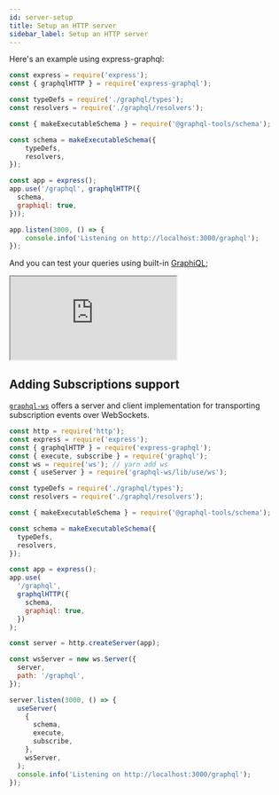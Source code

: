 ```yaml
---
id: server-setup
title: Setup an HTTP server
sidebar_label: Setup an HTTP server
---
```


Here's an example using express-graphql:

```js
const express = require('express');
const { graphqlHTTP } = require('express-graphql');

const typeDefs = require('./graphql/types');
const resolvers = require('./graphql/resolvers');

const { makeExecutableSchema } = require('@graphql-tools/schema');

const schema = makeExecutableSchema({
    typeDefs,
    resolvers,
});

const app = express();
app.use('/graphql', graphqlHTTP({
  schema,
  graphiql: true,
}));

app.listen(3000, () => {
    console.info('Listening on http://localhost:3000/graphql');
});
```

And you can test your queries using built-in [GraphiQL](https://github.com/graphql/graphiql/tree/master/packages/graphiql);

<iframe
  src="https://codesandbox.io/embed/angry-night-e3x06?autoresize=1&fontsize=14&hidenavigation=1&theme=dark"
  style={{width:"100%", height: "500px", "border":0, "borderRadius": "4px", overflow:"hidden"}}
  title="express-graphql-tools-example"
  allow="accelerometer; ambient-light-sensor; camera; encrypted-media; geolocation; gyroscope; hid; microphone; midi; payment; usb; vr"
  sandbox="allow-forms allow-modals allow-popups allow-presentation allow-same-origin allow-scripts"
></iframe>

## Adding Subscriptions support
[`graphql-ws`](https://github.com/enisdenjo/graphql-ws) offers a server and client implementation for transporting subscription events over WebSockets.

```js
const http = require('http');
const express = require('express');
const { graphqlHTTP } = require('express-graphql');
const { execute, subscribe } = require('graphql');
const ws = require('ws'); // yarn add ws
const { useServer } = require('graphql-ws/lib/use/ws');

const typeDefs = require('./graphql/types');
const resolvers = require('./graphql/resolvers');

const { makeExecutableSchema } = require('@graphql-tools/schema');

const schema = makeExecutableSchema({
  typeDefs,
  resolvers,
});

const app = express();
app.use(
  '/graphql',
  graphqlHTTP({
    schema,
    graphiql: true,
  })
);

const server = http.createServer(app);

const wsServer = new ws.Server({
  server,
  path: '/graphql',
});

server.listen(3000, () => {
  useServer(
    {
      schema,
      execute,
      subscribe,
    },
    wsServer,
  );
  console.info('Listening on http://localhost:3000/graphql');
});
```

